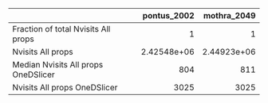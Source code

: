 |                                     |    pontus_2002 |    mothra_2049 |
|:------------------------------------|---------------:|---------------:|
| Fraction of total Nvisits All props |    1           |    1           |
| Nvisits All props                   |    2.42548e+06 |    2.44923e+06 |
| Median Nvisits All props OneDSlicer |  804           |  811           |
| Nvisits All props OneDSlicer        | 3025           | 3025           |

